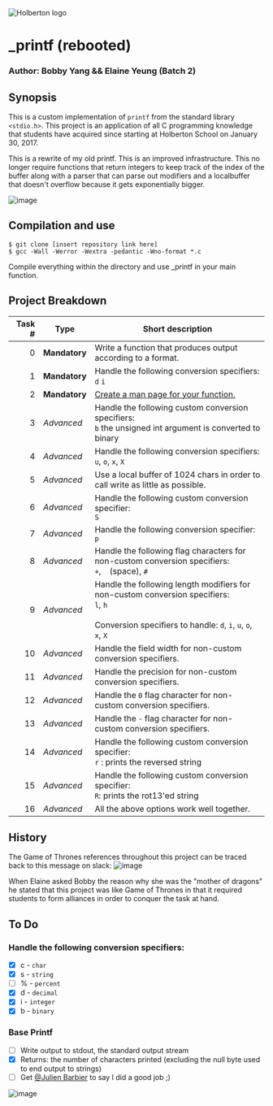 <img src="https://www.holbertonschool.com/assets/holberton-logo-1cc451260ca3cd297def53f2250a9794810667c7ca7b5fa5879a569a457bf16f.png" alt="Holberton logo">

# _printf (rebooted)

### Author: Bobby Yang && Elaine Yeung (Batch 2)

## Synopsis
This is a custom implementation of `printf` from the standard library `<stdio.h>`. This project is an application of all C programming knowledge that students have acquired since starting at Holberton School on January 30, 2017.

This is a rewrite of my old printf. This is an improved infrastructure. This no longer require functions that return integers to keep track of the index of the buffer along with a parser that can parse out modifiers and a localbuffer that doesn't overflow because it gets exponentially bigger.

![image](https://cloud.githubusercontent.com/assets/23224088/24168852/ea80a146-0e38-11e7-881c-97735fbb91c7.jpg)

## Compilation and use

```
$ git clone [insert repository link here]
$ gcc -Wall -Werror -Wextra -pedantic -Wno-format *.c
```
Compile everything within the directory and use _printf in your main function.

## Project Breakdown
| Task # | Type | Short description |
| ---: | --- | --- |
|0 | **Mandatory**     | Write a function that produces output according to a format. |
|1 | **Mandatory**     | Handle the following conversion specifiers: `d` `i` |
|2 | **Mandatory** | [Create a man page for your function.](./man_3_printf)
|3 | *Advanced* | Handle the following custom conversion specifiers: <br>`b` the unsigned int argument is converted to binary |
|4 | *Advanced* | Handle the following conversion specifiers: <br> `u`, `o`, `x`, `X`|
|5 | *Advanced* | Use a local buffer of 1024 chars in order to call write as little as possible.|
|6 | *Advanced* | Handle the following custom conversion specifier: <br>`S` |
|7 | *Advanced* | Handle the following conversion specifier: <br>`p`|
|8 | *Advanced* |Handle the following flag characters for non-custom conversion specifiers:<br>`+`, ` ` (space), `#` |
|9 | *Advanced* |Handle the following length modifiers for non-custom conversion specifiers:<br>`l`, `h`<br><br>Conversion specifiers to handle: `d`, `i`, `u`, `o`, `x`, `X` |
|10 | *Advanced* |Handle the field width for non-custom conversion specifiers. |
|11 | *Advanced* | Handle the precision for non-custom conversion specifiers. |
|12 | *Advanced* | Handle the `0` flag character for non-custom conversion specifiers.|
|13 | *Advanced* | Handle the `-` flag character for non-custom conversion specifiers.|
|14 | *Advanced* |Handle the following custom conversion specifier:<br>`r` : prints the reversed string |
|15 | *Advanced* |Handle the following custom conversion specifier:<br>`R`: prints the rot13'ed string |
|16 | *Advanced* |All the above options work well together. |

## History
The Game of Thrones references throughout this project can be traced back to this message on slack:
![image](https://cloud.githubusercontent.com/assets/23224088/24180640/43ada0a4-0e73-11e7-8ee3-95a78aa7da2f.png)

When Elaine asked Bobby the reason why she was the "mother of dragons" he stated that this project was like Game of Thrones in that it required students to form alliances in order to conquer the task at hand. 

## To Do
### Handle the following conversion specifiers:
- [x] c - `char`
- [x] s - `string`
- [ ] % - `percent`
- [x] d - `decimal`
- [x] i - `integer`
- [x] b - `binary`

### Base Printf
- [ ] Write output to stdout, the standard output stream
- [x] Returns: the number of characters printed (excluding the null byte used to end output to strings)
- [ ] Get [@Julien Barbier](https://github.com/jbarbier) to say I did a good job ;)

![image](https://cloud.githubusercontent.com/assets/23224088/24182203/55307342-0e7d-11e7-85cc-22c9189f8d13.jpg)

